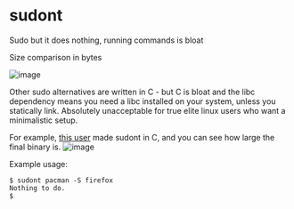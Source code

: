 # sudont
Sudo but it does nothing, running commands is bloat

Size comparison in bytes

![image](https://user-images.githubusercontent.com/73869536/142785802-f209eb56-71f8-488b-8a56-c89b03d4cc8a.png)

Other sudo alternatives are written in C - but C is bloat and the libc dependency means you need a libc installed on your system, unless you statically link. Absolutely unacceptable for true elite linux users who want a minimalistic setup.

For example, [this user](https://github.com/xtat/sudont) made sudont in C, and you can see how large the final binary is.
![image](https://user-images.githubusercontent.com/73869536/142767493-76f9c3c2-4156-469a-9bb5-4acd15a406fe.png)

Example usage:

```
$ sudont pacman -S firefox
Nothing to do.
$
```
